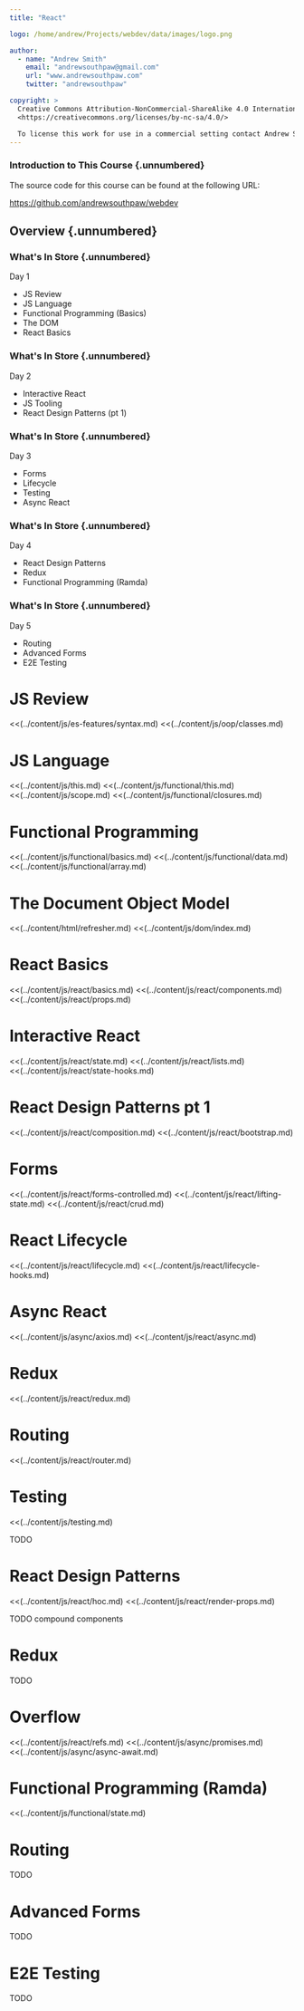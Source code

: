 ```yaml
---
title: "React"

logo: /home/andrew/Projects/webdev/data/images/logo.png

author:
  - name: "Andrew Smith"
    email: "andrewsouthpaw@gmail.com"
    url: "www.andrewsouthpaw.com"
    twitter: "andrewsouthpaw"

copyright: >
  Creative Commons Attribution-NonCommercial-ShareAlike 4.0 International Public License:
  <https://creativecommons.org/licenses/by-nc-sa/4.0/>

  To license this work for use in a commercial setting contact Andrew Smith
---
```


### Introduction to This Course {.unnumbered}

The source code for this course can be found at the following URL:

<https://github.com/andrewsouthpaw/webdev>

## Overview {.unnumbered}

### What's In Store {.unnumbered}

Day 1

* JS Review
* JS Language
* Functional Programming (Basics)
* The DOM
* React Basics

### What's In Store {.unnumbered}

Day 2

* Interactive React
* JS Tooling
* React Design Patterns (pt 1)

### What's In Store {.unnumbered}

Day 3

* Forms
* Lifecycle
* Testing
* Async React

### What's In Store {.unnumbered}

Day 4

* React Design Patterns
* Redux
* Functional Programming (Ramda)

### What's In Store {.unnumbered}

Day 5

* Routing
* Advanced Forms
* E2E Testing

# JS Review

<<(../content/js/es-features/syntax.md)
<<(../content/js/oop/classes.md)

# JS Language

<<(../content/js/this.md)
<<(../content/js/functional/this.md)
<<(../content/js/scope.md)
<<(../content/js/functional/closures.md)

# Functional Programming

<<(../content/js/functional/basics.md)
<<(../content/js/functional/data.md)
<<(../content/js/functional/array.md)

# The Document Object Model

<<(../content/html/refresher.md)
<<(../content/js/dom/index.md)

# React Basics

<<(../content/js/react/basics.md)
<<(../content/js/react/components.md)
<<(../content/js/react/props.md)

# Interactive React

<<(../content/js/react/state.md)
<<(../content/js/react/lists.md)
<<(../content/js/react/state-hooks.md)

# React Design Patterns pt 1

<<(../content/js/react/composition.md)
<<(../content/js/react/bootstrap.md)

# Forms

<<(../content/js/react/forms-controlled.md)
<<(../content/js/react/lifting-state.md)
<<(../content/js/react/crud.md)

# React Lifecycle

<<(../content/js/react/lifecycle.md)
<<(../content/js/react/lifecycle-hooks.md)

# Async React

<<(../content/js/async/axios.md)
<<(../content/js/react/async.md)

# Redux

<<(../content/js/react/redux.md)

# Routing

<<(../content/js/react/router.md)

# Testing

<<(../content/js/testing.md)

TODO

# React Design Patterns

<<(../content/js/react/hoc.md)
<<(../content/js/react/render-props.md)

TODO compound components

# Redux

TODO

# Overflow

<<(../content/js/react/refs.md)
<<(../content/js/async/promises.md)
<<(../content/js/async/async-await.md)

# Functional Programming (Ramda)

<<(../content/js/functional/state.md)

# Routing

TODO

# Advanced Forms

TODO

# E2E Testing

TODO
